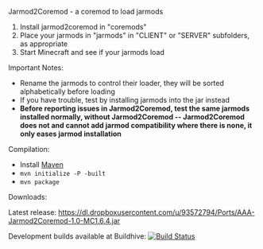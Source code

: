 Jarmod2Coremod - a coremod to load jarmods

1. Install jarmod2coremod in "coremods"
2. Place your jarmods in "jarmods" in "CLIENT" or "SERVER" subfolders, as appropriate
3. Start Minecraft and see if your jarmods load

Important Notes:

* Rename the jarmods to control their loader, they will be sorted alphabetically before loading
* If you have trouble, test by installing jarmods into the jar instead
* **Before reporting issues in Jarmod2Coremod, test the same jarmods installed normally, without Jarmod2Coremod -- Jarmod2Coremod does not and cannot add jarmod compatibility where there is none, it only eases jarmod installation**

Compilation:

* Install [Maven](http://maven.apache.org/)
* `mvn initialize -P -built`
* `mvn package`

Downloads:

Latest release: https://dl.dropboxusercontent.com/u/93572794/Ports/AAA-Jarmod2Coremod-1.0-MC1.6.4.jar

Development builds available at Buildhive: [![Build Status](https://buildhive.cloudbees.com/job/agaricusb/job/Jarmod2Coremod/badge/icon)](https://buildhive.cloudbees.com/job/agaricusb/job/Jarmod2Coremod/)

